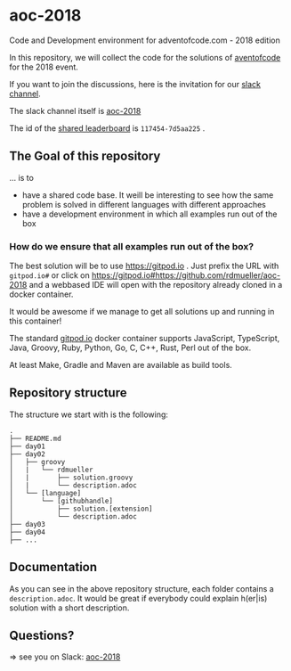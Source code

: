 # aoc-2018

Code and Development environment for adventofcode.com - 2018 edition

In this repository, we will collect the code for the solutions of [aventofcode](https://adventofcode.com) for the 2018 event.

If you want to join the discussions, here is the invitation for our [slack channel](https://join.slack.com/t/aoc-2018/shared_invite/enQtNDg2NTI4NzY0Mjg5LTMzMDI1NzIyM2JiMzRhNGJhZTIwMWE4Y2Q3NmZmZjRlNWFhZDAwOWFkZDc0M2QxYTYzOGFmN2ZlZjIyYjNlZTU).

The slack channel itself is [aoc-2018](https://aoc-2018.slack.com/)

The id of the [shared leaderboard](https://adventofcode.com/2018/leaderboard/private/view/117454) is `117454-7d5aa225` .

## The Goal of this repository

... is to 

- have a shared code base. It weill be interesting to see how the same problem is solved in different languages with different approaches
- have a development environment in which all examples run out of the box

### How do we ensure that all examples run out of the box?

The best solution will be to use https://gitpod.io . Just prefix the URL with `gitpod.io#` or click on https://gitpod.io#https://github.com/rdmueller/aoc-2018 and a webbased IDE will open with the repository already cloned in a docker container.

It would be awesome if we manage to get all solutions up and running in this container!

The standard [gitpod.io](https://gitpod.io) docker container supports JavaScript, TypeScript, Java, Groovy, Ruby, Python, Go, C, C++, Rust, Perl out of the box.

At least Make, Gradle and Maven are available as build tools.

## Repository structure

The structure we start with is the following:

```
.
├── README.md
├── day01
├── day02
│   ├── groovy
│   |   └── rdmueller
│   |       ├── solution.groovy
│   |       └── description.adoc
│   └── [language]
│       └── [githubhandle]
│           ├── solution.[extension]
│           └── description.adoc
├── day03
├── day04
├── ...
```

## Documentation

As you can see in the above repository structure, each folder contains a `description.adoc`. 
It would be great if everybody could explain h(er|is) solution with a short description.

## Questions?

=> see you on Slack: [aoc-2018](https://aoc-2018.slack.com/)

